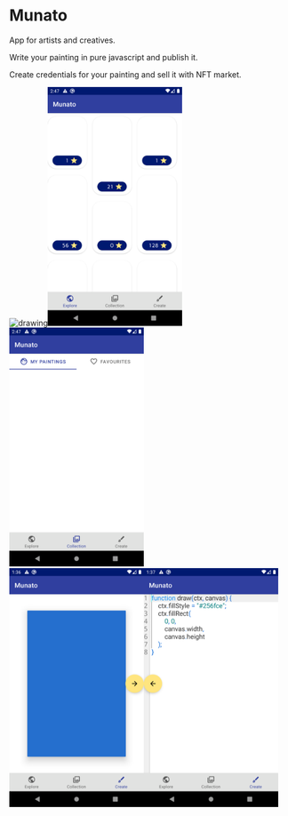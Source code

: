 # Munato

App for artists and creatives.

Write your painting in pure javascript and publish it.

Create credentials for your painting and sell it with NFT market.

<img src="app/src/main/assets/screens/device-2021-07-14-024643.png" alt="drawing" height="430"/><img src="app/src/main/assets/screens/device-2021-07-14-024725.png" alt="drawing" height="430"/><img src="app/src/main/assets/screens/device-2021-07-14-024738.png" alt="drawing" height="430"/>  
<img src="app/src/main/assets/screens/device-2021-07-15-013615.png" alt="drawing" height="430"/><img src="app/src/main/assets/screens/device-2021-07-15-013733.png" alt="drawing" height="430"/>